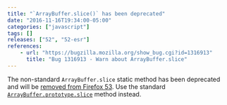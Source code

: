 ```yaml
---
title: "`ArrayBuffer.slice()` has been deprecated"
date: "2016-11-16T19:34:00-05:00"
categories: ["javascript"]
tags: []
releases: ["52", "52-esr"]
references:
    - url: "https://bugzilla.mozilla.org/show_bug.cgi?id=1316913"
      title: "Bug 1316913 - Warn about ArrayBuffer.slice"
---
```

The non-standard `ArrayBuffer.slice` static method has been deprecated and will be [removed from Firefox 53](https://www.fxsitecompat.dev/en-CA/docs/2016/arraybuffer-slice-will-be-removed/). Use the standard [`ArrayBuffer.prototype.slice`](https://developer.mozilla.org/docs/Web/JavaScript/Reference/Global_Objects/ArrayBuffer/slice) method instead.
